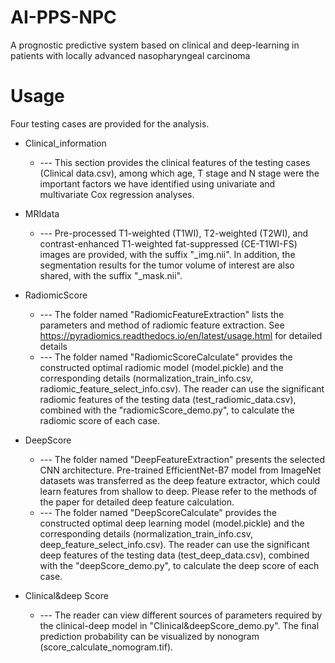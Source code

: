 # AI-PPS-NPC
A prognostic predictive system based on clinical and deep-learning in patients with locally advanced nasopharyngeal carcinoma


# Usage
Four testing cases are provided for the analysis. 

* Clinical_information
  * --- This section provides the clinical features of the testing cases (Clinical data.csv), among which age, T stage and N stage were the important factors we have identified using univariate and multivariate Cox regression analyses.  

* MRIdata
  * --- Pre-processed T1-weighted (T1WI), T2-weighted (T2WI), and contrast-enhanced T1-weighted fat-suppressed (CE-T1WI-FS) images are provided, with the suffix "_img.nii". In addition, the segmentation results for the tumor volume of interest are also shared, with the suffix "_mask.nii".

* RadiomicScore
  * --- The folder named "RadiomicFeatureExtraction" lists the parameters and method of radiomic feature extraction. See https://pyradiomics.readthedocs.io/en/latest/usage.html for detailed details
  * --- The folder named "RadiomicScoreCalculate" provides the constructed optimal radiomic model (model.pickle) and the corresponding details (normalization_train_info.csv, radiomic_feature_select_info.csv). The reader can use the significant radiomic features of the testing data (test_radiomic_data.csv), combined with the "radiomicScore_demo.py", to calculate the radiomic score of each case. 

* DeepScore
  * --- The folder named "DeepFeatureExtraction" presents the selected CNN architecture. Pre-trained EfficientNet-B7 model from ImageNet datasets was transferred as the deep feature extractor, which could learn features from shallow to deep. Please refer to the methods of the paper for detailed deep feature calculation. 
  * --- The folder named "DeepScoreCalculate" provides the constructed optimal deep learning model (model.pickle) and the corresponding details (normalization_train_info.csv, deep_feature_select_info.csv). The reader can use the significant deep features of the testing data (test_deep_data.csv), combined with the "deepScore_demo.py", to calculate the deep score of each case.

* Clinical&deep Score
  * --- The reader can view different sources of parameters required by the clinical-deep model in "Clinical&deepScore_demo.py". The final prediction probability can be visualized by nonogram (score_calculate_nomogram.tif).
